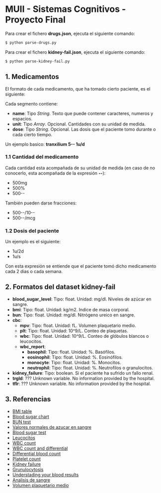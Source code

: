# MUII - Sistemas Cognitivos - Proyecto Final

Para crear el fichero **drugs.json**, ejecuta el siguiente comando:

```sh
$ python parse-drugs.py
```

Para crear el fichero **kidney-fail.json**, ejecuta el siguiente comando:

```sh
$ python parse-kidney-fail.py
```

## 1. Medicamentos

El formato de cada medicamento, que ha tomado cierto paciente, es el siguiente:

> <nombre del medicamento> <cantidad del medicamento> <dosis del paciente>

Cada segmento contiene:
  - **name**: Tipo *String*. Texto que puede contener caracteres, numeros y espacios.
  - **unit**: Tipo *Array*. Opcional. Cantidades con su unidad de medida.
  - **dose**: Tipo *String*. Opcional. Las dosis que el paciente tomo durante o cada cierto tiempo.

Un ejemplo basico: **tranxilium 5-- 1u/d**

### 1.1 Cantidad del medicamento

Cada cantidad esta acompañada de su unidad de medida (en caso de no conocerlo, esta acompañada de la expresión **--**):

* 500mg
* 500%
* 500--

También pueden darse fracciones:

* 500--/10--
* 500--/mcg

### 1.2 Dosis del paciente

Un ejemplo es el siguiente:

* 1u/2d
* 1u/s

Con esta expresión se entiende que el paciente tomó dicho medicamento cada 2 dias o cada semana.

## 2. Formatos del dataset kidney-fail

* **blood_sugar_level**: Tipo: float. Unidad: mg/dl. Niveles de azúcar en sangre.
* **bmi**: Tipo: float. Unidad: kg/m2. Indice de masa corporal.
* **bun**: Tipo: float. Unidad: mg/dl. Nitrógeno ureico en sangre.
* **cbc**:
    * **mpv**: Tipo: float. Unidad: fL. Volumen plaquetario medio.
    * **plt**: Tipo: float. Unidad: 10^9/L. Conteo de plaquetas.
    * **wbc**: Tipo: float. Unidad: 10^9/L. Conteo de glóbulos blancos o leucocitos.
    * **wbc_report**:
        * **basophil**: Tipo: float. Unidad: %. Basófilos.
        * **eosinophil**: Tipo: float. Unidad: %. Eosinófilos.
        * **monocyte**: Tipo: float. Unidad: %. Monocitos.
        * **neutrophil**: Tipo: float. Unidad: %. Neutrofilos o granulocitos.
* **kidney_failure**: Tipo: boolean. Si el paciente ha sufrido un fallo renal.
* **trgld**: ??? Unknown variable. No information provided by the hospital.
* **tflr**: ??? Unknown variable. No information provided by the hospital.

## 3. Referencias

* [BMI table](http://www.calculator.net/bmi-calculator.html)
* [Blood sugar chart](https://www.diabetesselfmanagement.com/managing-diabetes/blood-glucose-management/blood-sugar-chart/)
* [BUN test](https://www.healthline.com/health/bun)
* [Valores normales de azucar en sangre](https://www.news-medical.net/health/Blood-Sugar-Normal-Values-(Spanish).aspx)
* [Blood sugar test](https://medlineplus.gov/ency/article/003482.htm)
* [Leucocitos](https://tuchequeo.com/leucocitos-altos-en-sangre-leucositosis-causas/)
* [WBC count](https://www.healthline.com/health/wbc-count)
* [WBC count and differential](https://www.rnceus.com/cbc/cbcwbc.html)
* [Differential blood count](https://emedicine.medscape.com/article/2085133-overview)
* [Platelet count](https://medlineplus.gov/ency/article/003647.htm)
* [Kidney failure](https://www.healthline.com/health/kidney-failure#diagnosis)
* [Grunulocytosis](https://www.healthline.com/health/granulocytosis)
* [Understading your blood results](https://www.cllsupport.org.uk/cll-sll/start-here/understanding-your-blood-results)
* [Analisis de sangre](http://valencia.nueva-acropolis.es/valencia-articulos/207-pagina-de-salud/24662-claves-para-descifrar-un-analisis-de-sangre)
* [Volumen plaquetario medio](https://cienciatoday.com/volumen-plaquetario-medio/)